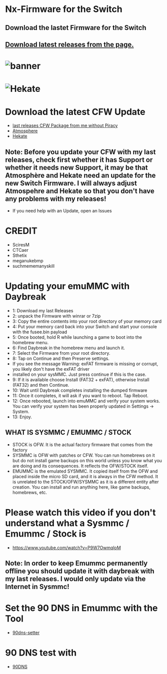 # Nx-Firmware for the Switch
## Download the lastet Firmware for the Switch

## [Download latest releases from the page.](https://github.com/Aura67/Switch-Firmware/releases)


# ![banner](https://github.com/Aura67/Switch-Firmware/assets/152577275/c77e0faf-ad6c-4611-89f5-85ddd9adb59b)

# ![Hekate](https://github.com/Aura67/Switch-Firmware/assets/152577275/c7807a1a-a907-4e89-980a-8f0b8277920d)

# Download the latest CFW Update
- [last releases CFW Package from me without Piracy](https://github.com/Aura67/CFW-Packages-/releases/) 
- [Atmosphere](https://github.com/Atmosphere-NX/Atmosphere/releases/) 
- [Hekate](https://github.com/CTCaer/hekate/releases/)

## Note: Before you update your CFW with my last releases, check first whether it has Support or whether it needs new Support, it may be that Atmosphère and Hekate need an update for the new Switch Firmware. I will always adjust Atmospehre and Hekate so that you don't have any problems with my releases!
- If you need help with an Update, open an Issues

# CREDIT
- SciresM
- CTCaer
- Sthetix
- meganukebmp
- suchmememanyskill

# Updating your emuMMC with Daybreak

- 1: Download my last Releases
- 2: unpack the Firmware with winrar or 7zip
- 3: Copy the entire contents into your root directory of your memory card
- 4: Put your memory card back into your Switch and start your console with the fusee.bin payload
- 5: Once booted, hold R while launching a game to boot into the homebrew menu.
- 6: Find Daybreak in the homebrew menu and launch it.
- 7: Select the Firmware from your root directory.
- 8: Tap on Continue and then Preserve settings.
-    If you see the message Warning: exFAT firmware is missing or corrupt, you likely don't have the exFAT driver
-    installed on your sysMMC. Just press continue if this is the case.
- 9: If it is available choose Install (FAT32 + exFAT), otherwise Install (FAT32) and then Continue.
- 10: Wait until Daybreak completes installing the dumped firmware
- 11: Once it completes, it will ask if you want to reboot. Tap Reboot.
- 12: Once rebooted, launch into emuMMC and verify your system works. You can verify your system has been properly updated in Settings -> System.
- 13: Enjoy.

## WHAT IS SYSMMC / EMUMMC / STOCK
- STOCK is OFW. It is the actual factory firmware that comes from the factory
- SYSMMC is OFW with patches or CFW. You can run homebrews on it but do not install game backups on this
  world unless you know what you are doing and its consequences. It reflects the OFW/STOCK itself.
- EMUMMC is the emulated SYSMMC. It copied itself from the OFW and placed 
inside the micro SD card, and it is always in the CFW method. It is 
unrelated to the STOCK/OFW/SYSMMC as it is a different entity after 
creation. You can install and run anything here, like game backups, 
homebrews, etc.

# Please watch this video if you don't understand what a Sysmmc / Emummc / Stock is
- https://www.youtube.com/watch?v=P9W7OwmqloM

## Note: In order to keep Emummc permanently offline you should update it with daybreak with my last releases. I would only update via the Internet in Sysmmc!

# Set the 90 DNS in Emummc with the Tool
- [90dns-setter](https://github.com/suchmememanyskill/switch-90dns-setter/releases/) 

# 90 DNS test with
- [90DNS](https://github.com/meganukebmp/Switch_90DNS_tester/releases/) 

